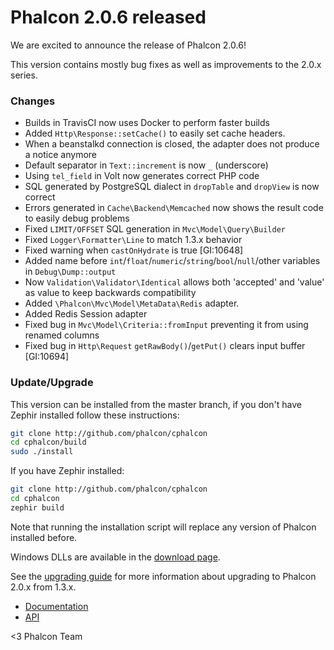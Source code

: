Phalcon 2.0.6 released
======================

We are excited to announce the release of Phalcon 2.0.6! 

This version contains mostly bug fixes as well as improvements to the 2.0.x series.

### Changes

- Builds in TravisCI now uses Docker to perform faster builds
- Added `Http\Response::setCache()` to easily set cache headers.
- When a beanstalkd connection is closed, the adapter does not produce a notice anymore
- Default separator in `Text::increment` is now `_` (underscore)
- Using `tel_field` in Volt now generates correct PHP code
- SQL generated by PostgreSQL dialect in `dropTable` and `dropView` is now correct
- Errors generated in `Cache\Backend\Memcached` now shows the result code to easily debug problems
- Fixed `LIMIT/OFFSET` SQL generation in `Mvc\Model\Query\Builder`
- Fixed `Logger\Formatter\Line` to match 1.3.x behavior
- Fixed warning when `castOnHydrate` is true [GI:10648]
- Added name before `int`/`float`/`numeric`/`string`/`bool`/`null`/other variables in `Debug\Dump::output`
- Now `Validation\Validator\Identical` allows both 'accepted' and 'value' as value to keep backwards compatibility
- Added `\Phalcon\Mvc\Model\MetaData\Redis` adapter.
- Added Redis Session adapter
- Fixed bug in `Mvc\Model\Criteria::fromInput` preventing it from using renamed columns
- Fixed bug in `Http\Request` `getRawBody()`/`getPut()` clears input buffer [GI:10694]

### Update/Upgrade

This version can be installed from the master branch, if you don't have Zephir installed follow these instructions:

```sh
git clone http://github.com/phalcon/cphalcon
cd cphalcon/build
sudo ./install
```

If you have Zephir installed:

```sh
git clone http://github.com/phalcon/cphalcon
cd cphalcon
zephir build
```

Note that running the installation script will replace any version of Phalcon installed before.

Windows DLLs are available in the [download page](https://phalconphp.com/en/download/windows).

See the [upgrading guide](https://blog.phalconphp.com/post/guide-upgrading-to-phalcon-2) for more information about upgrading to Phalcon 2.0.x from 1.3.x.

* [Documentation](https://docs.phalconphp.com)
* [API](https://api.phalconphp.com/)


<3 Phalcon Team
